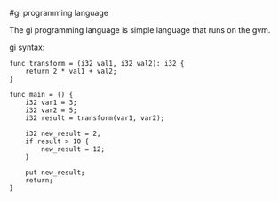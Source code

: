 #gi programming language

The gi programming language is simple language that runs on the gvm.

gi syntax:
```
func transform = (i32 val1, i32 val2): i32 {
	return 2 * val1 + val2;
}

func main = () {
	i32 var1 = 3;
	i32 var2 = 5;
	i32 result = transform(var1, var2);

	i32 new_result = 2;
	if result > 10 {
		new_result = 12;
	}

	put new_result;
	return;
}
```
